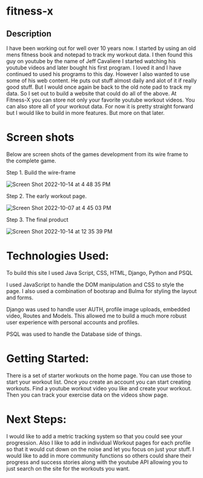 # fitness-x


## Description

I have been working out for well over 10 years now. I started by using an old mens fitness book and notepad to track my workout data. I then found this guy on youtube by the name of Jeff Cavaliere
I started watching his youtube videos and later bought his first program. I loved it and I have continued to used his programs to this day. However I also wanted to use some of his web content. He puts out stuff almost daily and alot of it if really good stuff. But I would once again be back to the old note pad to track my data. So I set out to build a website that could do all of the above. 
At Fitness-X you can store not only your favorite youtube workout videos. You can also store all of your workout data. For now it is pretty straight forward but I would like to build in more features. But more on that later. 

# Screen shots

 Below are screen shots of the games development from its wire frame to the complete game.
 
 Step 1. Build the wire-frame

![Screen Shot 2022-10-14 at 4 48 35 PM](https://user-images.githubusercontent.com/9807461/196013852-920f08c8-6a8a-44ec-9c79-5d44851792fc.png)


Step 2. The early workout page.


![Screen Shot 2022-10-07 at 4 45 03 PM](https://user-images.githubusercontent.com/9807461/196013858-a26f5530-9ee6-45d5-b605-0652052c97f7.png)


Step 3. The final product 

![Screen Shot 2022-10-14 at 12 35 39 PM](https://user-images.githubusercontent.com/9807461/196013864-324c5752-7d27-41f3-9c58-3fede17de7cb.png)



# Technologies Used: 

To build this site I used Java Script, CSS, HTML, Django, Python and PSQL 

I used JavaScript to handle the DOM manipulation and CSS to style the page. I also used a combination of bootsrap and Bulma for styling the layout and forms. 

Django was used to handle user AUTH, profile image uploads, embedded video, Routes and Models. This allowed me to build a much more robust user experience with personal accounts and profiles.  

PSQL was used to handle the Database side of things. 


# Getting Started:

There is a set of starter workouts on the home page. You can use those to start your workout list.
Once you create an account you can start creating workouts. Find a youtube workout video you like and create your workout. 
Then you can track your exercise data on the videos show page. 


# Next Steps:

I would like to add a metric tracking system so that you could see your progression. Also I like to add in individual Workout pages for each profile so that it would cut down on the noise and let you focus on just your stuff. I would like to add in more community functions so others could share their progress and success stories along with the youtube API allowing you to just search on the site for the workouts you want.